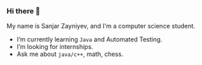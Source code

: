 ### Hi there 👋


My name is Sanjar Zayniyev, and I'm a computer science student. 

- I’m currently learning `Java` and Automated Testing.
- I’m looking for internships.
- Ask me about `java/c++`, math, chess.
